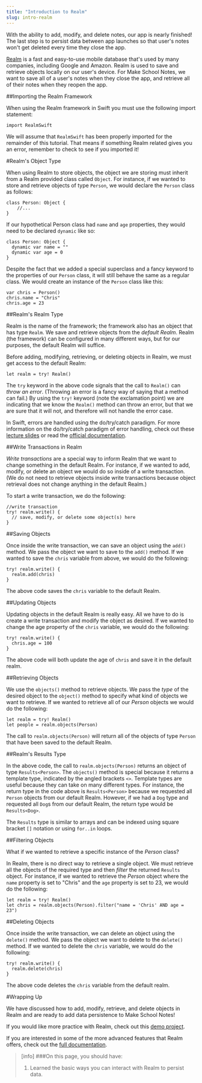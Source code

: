 ```yaml
---
title: "Introduction to Realm"
slug: intro-realm
---
```


With the ability to add, modify, and delete notes, our app is nearly finished! The last step is to persist data between app launches so that user's notes won't get deleted every time they close the app.

[Realm](https://realm.io/) is a fast and easy-to-use mobile database that's used by many companies, including Google and Amazon. Realm is used to save and retrieve objects locally on our user's device. For Make School Notes, we want to save all of a user's notes when they close the app, and retrieve all of their notes when they reopen the app.

##Importing the Realm Framework

When using the Realm framework in Swift you must use the following import statement:

	import RealmSwift

We will assume that `RealmSwift` has been properly imported for the remainder of this tutorial. That means if something Realm related gives you an error, remember to check to see if you imported it!

#Realm's Object Type

When using Realm to store objects, the object we are storing must inherit from a Realm provided class called `Object`. For instance, if we wanted to store and retrieve objects of type `Person`, we would declare the `Person` class as follows:

	class Person: Object {
	    //...
	}

If our hypothetical Person class had `name` and `age` properties, they would need to be declared `dynamic` like so:

	class Person: Object {
	  dynamic var name = ""
	  dynamic var age = 0
	}

Despite the fact that we added a special superclass and a fancy keyword to the properties of our `Person` class, it will still behave the same as a regular class. We would create an instance of the `Person` class like this:

	var chris = Person()
	chris.name = "Chris"
	chris.age = 23

##Realm's Realm Type

Realm is the name of the framework; the framework also has an object that has type `Realm`. We save and retrieve objects from the *default Realm*. Realm (the framework) can be configured in many different ways, but for our purposes, the default Realm will suffice.

Before adding, modifying, retrieving, or deleting objects in Realm, we must get access to the default Realm:

	let realm = try! Realm()

The `try` keyword in the above code signals that the call to `Realm()` can *throw an error*. (Throwing an error is a fancy way of saying that a method can fail.) By using the `try!` keyword (note the exclamation point) we are indicating that we know the `Realm()` method can throw an error, but that we are sure that it will not, and therefore will not handle the error case.

In Swift, errors are handled using the do/try/catch paradigm. For more information on the do/try/catch paradigm of error handling, check out these [lecture slides](https://www.makeschool.com/tutorials/advanced-ios-development/error-handling-swift) or read the [official documentation](https://developer.apple.com/library/ios/documentation/Swift/Conceptual/Swift_Programming_Language/ErrorHandling.html).

##Write Transactions in Realm

*Write transactions* are a special way to inform Realm that we want to change something in the default Realm. For instance, if we wanted to add, modify, or delete an object we would do so inside of a write transaction. (We do not need to retrieve objects inside write transactions because object retrieval does not change anything in the default Realm.)

To start a write transaction, we do the following:

	//write transaction
	try! realm.write() {
	  // save, modify, or delete some object(s) here
	}

##Saving Objects

Once inside the write transaction, we can save an object using the `add()` method. We pass the object we want to save to the `add()` method. If we wanted to save the `chris` variable from above, we would do the following:

	try! realm.write() {
	  realm.add(chris)
	}

The above code saves the `chris` variable to the default Realm.

##Updating Objects

Updating objects in the default Realm is really easy. All we have to do is create a write transaction and modify the object as desired. If we wanted to change the age property of the `chris` variable, we would do the following:

	try! realm.write() {
	  chris.age = 100
	}

The above code will both update the age of `chris` and save it in the default realm.

##Retrieving Objects

We use the `objects()` method to retrieve objects. We pass the *type* of the desired object to the `object()` method to specify what kind of objects we want to retrieve. If we wanted to retrieve all of our *Person* objects we would do the following:

	let realm = try! Realm()
	let people = realm.objects(Person)

The call to `realm.objects(Person)` will return all of the objects of type `Person` that have been saved to the default Realm.

##Realm's Results Type

In the above code, the call to `realm.objects(Person)` returns an object of type `Results<Person>`. The `objects()` method is special because it returns a template type, indicated by the angled brackets `<>`. Template types are useful because they can take on many different types. For instance, the return type in the code above is `Results<Person>` because we requested all `Person` objects from our default Realm. However, if we had a `Dog` type and requested all `Dog`s from our default Realm, the return type would be `Results<Dog>`.

The `Results` type is similar to arrays and can be indexed using square bracket `[]` notation or using `for..in` loops.  

##Filtering Objects

What if we wanted to retrieve a specific instance of the *Person* class?

In Realm, there is no direct way to retrieve a single object. We must retrieve all the objects of the required type and then *filter* the returned `Results` object. For instance, if we wanted to retrieve the *Person* object where the `name` property is set to "Chris" and the `age` property is set to 23, we would do the following:

	let realm = try! Realm()
	let chris = realm.objects(Person).filter("name = 'Chris' AND age = 23")

##Deleting Objects

Once inside the write transaction, we can delete an object using the `delete()` method. We pass the object we want to delete to the `delete()` method. If we wanted to delete the `chris` variable, we would do the following:

	try! realm.write() {
	  realm.delete(chris)
	}

The above code deletes the `chris` variable from the default realm.

#Wrapping Up

We have discussed how to add, modify, retrieve, and delete objects in Realm and are ready to add data persistence to Make School Notes!

If you would like more practice with Realm, check out this [demo project](http://github.com/orcudy/RealmDemo).

If you are interested in some of the more advanced features that Realm offers, check out the [full documentation](https://realm.io/docs/swift/latest/).

>[info]
>###On this page, you should have:
>
>1. Learned the basic ways you can interact with Realm to persist data.
